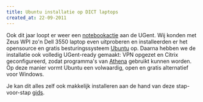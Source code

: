 ```yaml
---
title: Ubuntu installatie op DICT laptops
created_at: 22-09-2011
---
```


Ook dit jaar loopt er weer een [notebookactie](https://chaos.ugent.be/notebook/indexrun.html "UGent notebookactie") aan de UGent. Wij konden met Zeus WPI zo'n Dell 3550 laptop even uitproberen en installeerden er het opensource en gratis besturingssysteem [Ubuntu](https://www.ubuntu.com/ "Ubuntu") op. Daarna hebben we de installatie ook volledig UGent-ready gemaakt: VPN opgezet en Citrix geconfigureerd, zodat programma's van [Athena](https://athena.ugent.be/ "athena") gebruikt kunnen worden. Op deze manier vormt Ubuntu een volwaardig, open en gratis alternatief voor Windows.

Je kan dit alles zelf ook makkelijk installeren aan de hand van deze stap-voor-stap [gids](https://zeus.ugent.be/wiki/Ubuntu "Ubuntu Install Guide").
